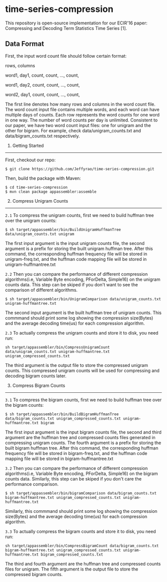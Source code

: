 # time-series-compression
This repository is open-source implementation for our ECIR'16 paper: Compressing and Decoding Term Statistics Time Series [1].

Data Format
-----------
First, the input word count file should follow certain format: 

rows, columns

word1, day1, count, count, ..., count, 

word1, day2, count, count, ..., count, 

word2, day1, count, count, ..., count, 

The first line denotes how many rows and columns in the word count file. The word count input file contains multiple words, and each word can have multiple days of counts. Each row represents the word counts for one word in one way. The number of word counts per day is unlimited. Consistent to our paper, we have two word count input files: one for unigram and the other for bigram. For example, check data/unigram_counts.txt and data/bigram_counts.txt respectively.

1. Getting Started
---------------
First, checkout our repo:
```
$ git clone https://github.com/Jeffyrao/time-series-compression.git
``` 
Then, build the package with Maven:
```
$ cd time-series-compression
$ mvn clean package appassembler:assemble
``` 

2. Compress Unigram Counts
--------------------------
``2.1`` To compress the unigram counts, first we need to build huffman tree over the unigram counts:
```
$ sh target/appassembler/bin/BuildUnigramHuffmanTree data/unigram_counts.txt unigram
``` 
The first input argument is the input unigram counts file, the second argument is a prefix for storing the built unigram huffman tree. After this command, the corresponding huffman frequency file will be stored in unigram-freq.txt, and the huffman code mapping file will be stored in unigram-huffmantree.txt

``2.2`` Then you can compare the performance of different compression algorithms(i.e, Variable Byte encoding, PForDelta, Simple16) on the unigram counts data. This step can be skiped if you don't want to see the comparison of different algorithms.
```
$ sh target/appassembler/bin/UnigramComparison data/unigram_counts.txt unigram-huffmantree.txt
``` 
The second input argument is the built huffman tree of unigram counts. This commmand should print some log showing the compression size(Bytes) and the average decoding time(us) for each compression algorithm. 

``2.3`` To actually compress the unigram counts and store it to disk, you need run:
```
sh target/appassembler/bin/CompressUnigramCount data/unigram_counts.txt unigram-huffmantree.txt unigram_compressed_counts.txt
```
The third argument is the output file to store the compressed unigram counts. This compressed unigram counts will be used for compressing and decoding bigram counts later.

3. Compress Bigram Counts
-------------------------
``3.1`` To compress the bigram counts, first we need to build huffman tree over the bigram counts:
```
$ sh target/appassembler/bin/BuildBigramHuffmanTree data/bigram_counts.txt unigram_compressed_counts.txt unigram-huffmantree.txt bigram
``` 
The first input argument is the input bigram counts file, the second and third argument are the huffman tree and compressed counts files generated in compressing unigram counts. The fourth argument is a prefix for storing the built bigram huffman tree. After this command, the corresponding huffman frequency file will be stored in bigram-freq.txt, and the huffman code mapping file will be stored in bigram-huffmantree.txt

``3.2`` Then you can compare the performance of different compression algorithms(i.e, Variable Byte encoding, PForDelta, Simple16) on the bigram counts data. Similarly, this step can be skiped if you don't care the performance comparison.
```
$ sh target/appassembler/bin/bigramComparison data/bigram_counts.txt bigram-huffmantree.txt unigram_compressed_counts.txt unigram-huffmantree.txt
``` 
Similarly, this commmand should print some log showing the compression size(Bytes) and the average decoding time(us) for each compression algorithm. 

``3.3`` To actually compress the bigram counts and store it to disk, you need run:
```
sh target/appassembler/bin/CompressBigramCount data/bigram_counts.txt bigram-huffmantree.txt unigram_compressed_counts.txt unigram-huffmantree.txt bigram_compressed_counts.txt
```
The third and fourth argument are the huffman tree and compressed counts files for unigram. The fifth argument is the output file to store the compressed bigram counts. 
